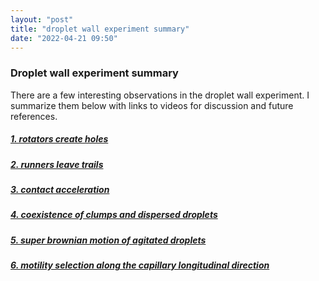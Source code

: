 ```yaml
---
layout: "post"
title: "droplet wall experiment summary"
date: "2022-04-21 09:50"
---
```


### Droplet wall experiment summary

There are a few interesting observations in the droplet wall experiment. I summarize them below with links to videos for discussion and future references.

##### [1. rotators create holes](https://drive.google.com/open?id=1Irejmws359Y69ZWMgP15ToOFDia1CHFt&authuser=liux3141%40umn.edu&usp=drive_fs)
##### [2. runners leave trails](https://drive.google.com/open?id=1Iu_5TVoTGeGtofrWtq6vlr11M8eWv55U&authuser=liux3141%40umn.edu&usp=drive_fs)
##### [3. contact acceleration]()
##### [4. coexistence of clumps and dispersed droplets]()
##### [5. super brownian motion of agitated droplets]()
##### [6. motility selection along the capillary longitudinal direction]()
